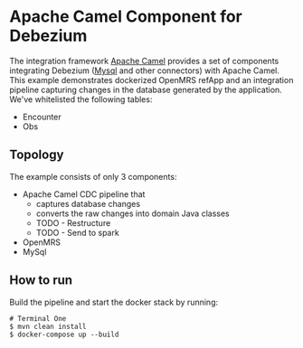 # Apache Camel Component for Debezium

The integration framework [Apache Camel](https://camel.apache.org/) provides a set of components integrating Debezium ([Mysql](https://camel.apache.org/components/latest/debezium-mysql-component.html) and other connectors) with Apache Camel.
This example demonstrates dockerized OpenMRS refApp  and an integration pipeline capturing changes in the database generated by the application. We've whitelisted the following tables:
  * Encounter
  * Obs
## Topology

The example consists of only 3 components:


* Apache Camel CDC pipeline that
  * captures database changes
  * converts the raw changes into domain Java classes
  * TODO - Restructure
  * TODO - Send to spark
* OpenMRS
* MySql


## How to run

Build the pipeline and start the docker stack by running:

```
# Terminal One
$ mvn clean install
$ docker-compose up --build
```

